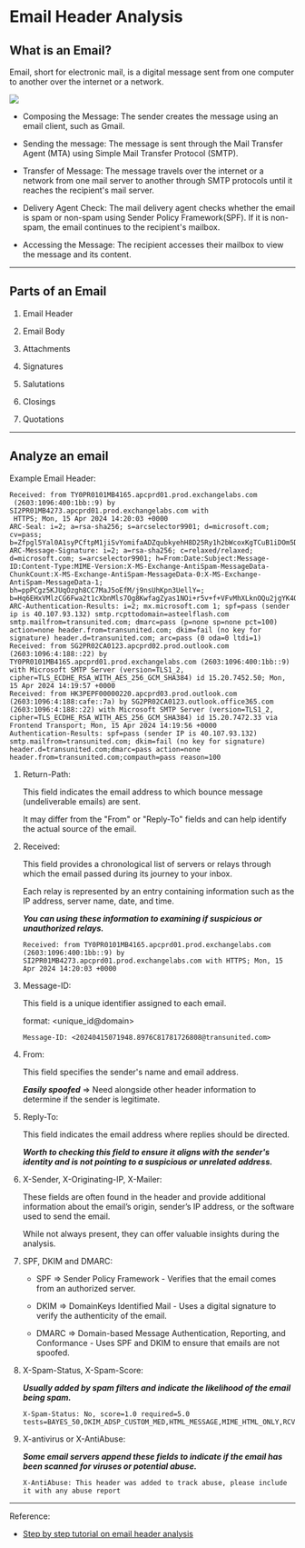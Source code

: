# Email Header Analysis

## What is an Email?

Email, short for electronic mail, is a digital message sent from one computer to another over the internet or a network.

![](https://miro.medium.com/v2/resize:fit:720/format:webp/1*FszypaBw0fv6tvU52ChAEA.png)

- Composing the Message: The sender creates the message using an email client, such as Gmail.

- Sending the message: The message is sent through the Mail Transfer Agent (MTA) using Simple Mail Transfer Protocol (SMTP).

- Transfer of Message: The message travels over the internet or a network from one mail server to another through SMTP protocols until it reaches the recipient's mail server.

- Delivery Agent Check: The mail delivery agent checks whether the email is spam or non-spam using Sender Policy Framework(SPF). If it is non-spam, the email continues to the recipient's mailbox.

- Accessing the Message: The recipient accesses their mailbox to view the message and its content.

---

## Parts of an Email

1. Email Header

1. Email Body

1. Attachments

1. Signatures

1. Salutations

1. Closings

1. Quotations

---

## Analyze an email

Example Email Header:

```
Received: from TY0PR0101MB4165.apcprd01.prod.exchangelabs.com
 (2603:1096:400:1bb::9) by SI2PR01MB4273.apcprd01.prod.exchangelabs.com with
 HTTPS; Mon, 15 Apr 2024 14:20:03 +0000
ARC-Seal: i=2; a=rsa-sha256; s=arcselector9901; d=microsoft.com; cv=pass; b=Zfpgl5Yal0A1syPCftpM1jiSvYomifaADZqubkyehH8D25Ry1h2bWcoxKgTCuB1iDOm5DVwafcm9Tf6Z5AXhpQ/uoxi4idgH93FXQnHAYMrFvlXX+QCMZo6Nt8xvQDjBaAjbo057jA8rS8ICvaAzMeJX8/1M2T+EtZVOhI3JimH2eDAJ286VWUX6N1kjCuSeUbBnVNHKzPF+HkW+uJn/FrsOVG8lRsI/1VF8mWtyMYHXE3KAu/M8dnLol5mmTXuY0LQXHaS/6/S7t4I3mjbHQAWZxGEBa6sOKa90U0TmRVAP+qU14zzCnrqjxo42QLgAWQJrsZa6az5rcj9zZDOVYw==
ARC-Message-Signature: i=2; a=rsa-sha256; c=relaxed/relaxed; d=microsoft.com; s=arcselector9901; h=From:Date:Subject:Message-ID:Content-Type:MIME-Version:X-MS-Exchange-AntiSpam-MessageData-ChunkCount:X-MS-Exchange-AntiSpam-MessageData-0:X-MS-Exchange-AntiSpam-MessageData-1; bh=ppPCgz5KJUqOzgh8CC7MaJ5oEfM/j9nsUhKpn3UellY=; b=Hq6EHxVMlzCG6Fwa2t1cXbnMls7Og8KwfagZyas1NOi+r5v+f+VFvMhXLknOQu2jgYK4Q3r5ForI75pHQeDlcVPBDnFMXfAyxbZ9IuUliYTber/mgVz0kM4NKimc2kTo2a6Y0NHBp4lEsnwS9PqER6ZqKJdoz1ukW+/3tInB38ix6ggVPS0kDgzfxkEJBgOXIGeyOskSz+AWw1sVF28SsyX4ne4LFzWqCOwtBskuJA71LWQFnCWOL5DTSkAE2IJ8sSY0614rwkiyYYBtlZYp0Sq2/9MhX3Fpmc1DvI4wyTgXoK2swWE5+JvP/DdNxunaAD9qEMwUr5QytSMjMreMtA==
ARC-Authentication-Results: i=2; mx.microsoft.com 1; spf=pass (sender ip is 40.107.93.132) smtp.rcpttodomain=asteelflash.com smtp.mailfrom=transunited.com; dmarc=pass (p=none sp=none pct=100) action=none header.from=transunited.com; dkim=fail (no key for signature) header.d=transunited.com; arc=pass (0 oda=0 ltdi=1)
Received: from SG2PR02CA0123.apcprd02.prod.outlook.com (2603:1096:4:188::22) by TY0PR0101MB4165.apcprd01.prod.exchangelabs.com (2603:1096:400:1bb::9) with Microsoft SMTP Server (version=TLS1_2, cipher=TLS_ECDHE_RSA_WITH_AES_256_GCM_SHA384) id 15.20.7452.50; Mon, 15 Apr 2024 14:19:57 +0000
Received: from HK3PEPF00000220.apcprd03.prod.outlook.com (2603:1096:4:188:cafe::7a) by SG2PR02CA0123.outlook.office365.com (2603:1096:4:188::22) with Microsoft SMTP Server (version=TLS1_2, cipher=TLS_ECDHE_RSA_WITH_AES_256_GCM_SHA384) id 15.20.7472.33 via Frontend Transport; Mon, 15 Apr 2024 14:19:56 +0000
Authentication-Results: spf=pass (sender IP is 40.107.93.132) smtp.mailfrom=transunited.com; dkim=fail (no key for signature) header.d=transunited.com;dmarc=pass action=none header.from=transunited.com;compauth=pass reason=100
```

1. Return-Path:

    This field indicates the email address to which bounce message (undeliverable emails) are sent.

    It may differ from the "From" or "Reply-To" fields and can help identify the actual source of the email.

1. Received:

    This field provides a chronological list of servers or relays through which the email passed during its journey to your inbox.

    Each relay is represented by an entry containing information such as the IP address, server name, date, and time.

    ***You can using these information to examining if suspicious or unauthorized relays.***

    ```
    Received: from TY0PR0101MB4165.apcprd01.prod.exchangelabs.com (2603:1096:400:1bb::9) by SI2PR01MB4273.apcprd01.prod.exchangelabs.com with HTTPS; Mon, 15 Apr 2024 14:20:03 +0000
    ```

1. Message-ID:

    This field is a unique identifier assigned to each email.

    format: \<unique_id@domain\>

    ```
    Message-ID: <20240415071948.8976C81781726808@transunited.com>
    ```

1. From:

    This field specifies the sender's name and email address.

    ***Easily spoofed*** => Need alongside other header information to determine if the sender is legitimate.

1. Reply-To:

    This field indicates the email address where replies should be directed.

    ***Worth to checking this field to ensure it aligns with the sender's identity and is not pointing to a suspicious or unrelated address.***

1. X-Sender, X-Originating-IP, X-Mailer:

    These fields are often found in the header and provide additional information about the email’s origin, sender’s IP address, or the software used to send the email.

    While not always present, they can offer valuable insights during the analysis.

1. SPF, DKIM and DMARC:

    - SPF => Sender Policy Framework - Verifies that the email comes from an authorized server.

    - DKIM => DomainKeys Identified Mail - Uses a digital signature to verify the authenticity of the email.

    - DMARC => Domain-based Message Authentication, Reporting, and Conformance - Uses SPF and DKIM to ensure that emails are not spoofed.

1. X-Spam-Status, X-Spam-Score:

    ***Usually added by spam filters and indicate the likelihood of the email being spam.***

    ```
    X-Spam-Status: No, score=1.0 required=5.0 tests=BAYES_50,DKIM_ADSP_CUSTOM_MED,HTML_MESSAGE,MIME_HTML_ONLY,RCVD_IN_DNSWL_MED,URIBL_BLOCKED
    ```

1. X-antivirus or X-AntiAbuse:

    ***Some email servers append these fields to indicate if the email has been scanned for viruses or potential abuse.***

    ```
    X-AntiAbuse: This header was added to track abuse, please include it with any abuse report
    ```

---

Reference:

- [Step by step tutorial on email header analysis](https://blog.bugzero.io/step-by-step-tutorial-on-email-header-analysis-449a26700220)
